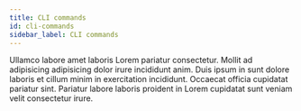 ```yaml
---
title: CLI commands
id: cli-commands
sidebar_label: CLI commands
---
```


Ullamco labore amet laboris Lorem pariatur consectetur. Mollit ad adipisicing adipisicing dolor irure incididunt anim. Duis ipsum in sunt dolore laboris et cillum minim in exercitation incididunt. Occaecat officia cupidatat pariatur sint. Pariatur labore laboris proident in Lorem cupidatat sunt veniam velit consectetur irure.


